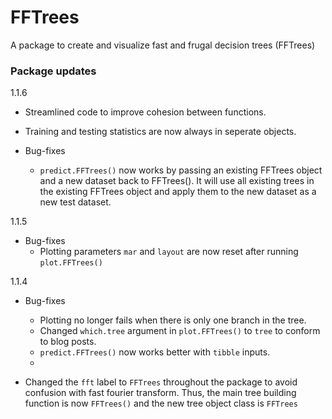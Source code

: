 # FFTrees
A package to create and visualize fast and frugal decision trees (FFTrees)


### Package updates

1.1.6

- Streamlined code to improve cohesion between functions.
- Training and testing statistics are now always in seperate objects.

- Bug-fixes
    - `predict.FFTrees()` now works by passing an existing FFTrees object and a new dataset back to FFTrees(). It will use all existing trees in the existing FFTrees object and apply them to the new dataset as a new test dataset.

1.1.5

- Bug-fixes
    - Plotting parameters `mar` and `layout` are now reset after running `plot.FFTrees()`

1.1.4

- Bug-fixes
    - Plotting no longer fails when there is only one branch in the tree.
    - Changed `which.tree` argument in `plot.FFTrees()` to `tree` to conform to blog posts.
    - `predict.FFTrees()` now works better with `tibble` inputs.
    - 
    
- Changed the `fft` label to `FFTrees` throughout the package to avoid confusion with fast fourier transform. Thus, the main tree building function is now `FFTrees()` and the new tree object class is `FFTrees`


